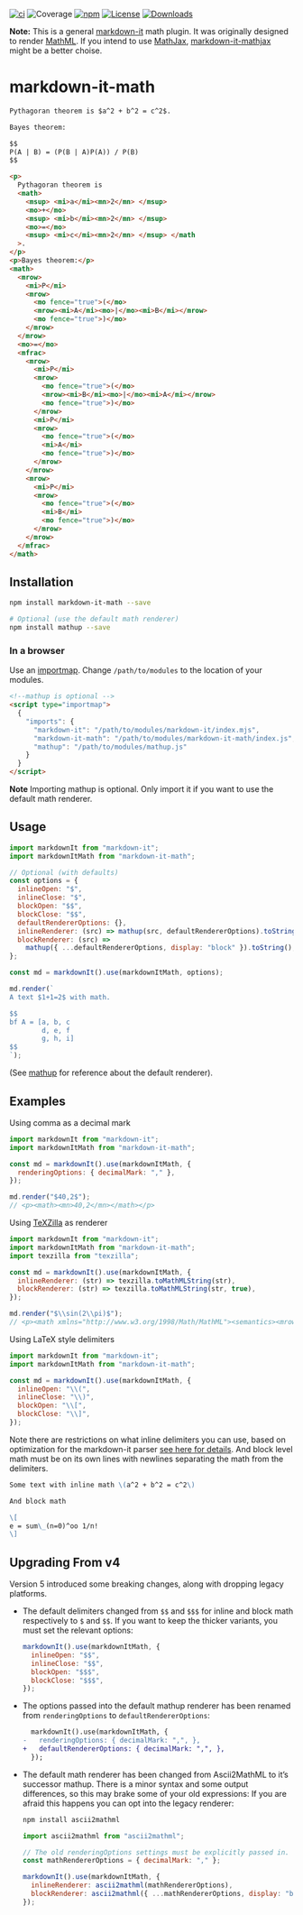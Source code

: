 [![ci](https://github.com/runarberg/markdown-it-math/actions/workflows/ci.yml/badge.svg)](https://github.com/runarberg/markdown-it-math/actions/workflows/ci.yml)
![Coverage](https://runarberg.github.io/markdown-it-math/badge.svg)
[![npm](https://img.shields.io/npm/v/markdown-it-math.svg)](https://www.npmjs.com/package/markdown-it-math)
[![License](https://img.shields.io/npm/l/markdown-it-math)](https://github.com/runarberg/markdown-it-math/blob/main/LICENSE)
[![Downloads](https://img.shields.io/npm/dm/markdown-it-math)](https://npm-stat.com/charts.html?package=markdown-it-math)

**Note:** This is a general [markdown-it][markdown-it] math plugin. It
was originally designed to render [MathML][mathml]. If you intend to
use [MathJax][mathjax], [markdown-it-mathjax][markdown-it-mathjax]
might be a better choise.

# markdown-it-math

```md
Pythagoran theorem is $a^2 + b^2 = c^2$.

Bayes theorem:

$$
P(A | B) = (P(B | A)P(A)) / P(B)
$$
```

```html
<p>
  Pythagoran theorem is
  <math>
    <msup> <mi>a</mi><mn>2</mn> </msup>
    <mo>+</mo>
    <msup> <mi>b</mi><mn>2</mn> </msup>
    <mo>=</mo>
    <msup> <mi>c</mi><mn>2</mn> </msup> </math
  >.
</p>
<p>Bayes theorem:</p>
<math>
  <mrow>
    <mi>P</mi>
    <mrow>
      <mo fence="true">(</mo>
      <mrow><mi>A</mi><mo>|</mo><mi>B</mi></mrow>
      <mo fence="true">)</mo>
    </mrow>
  </mrow>
  <mo>=</mo>
  <mfrac>
    <mrow>
      <mi>P</mi>
      <mrow>
        <mo fence="true">(</mo>
        <mrow><mi>B</mi><mo>|</mo><mi>A</mi></mrow>
        <mo fence="true">)</mo>
      </mrow>
      <mi>P</mi>
      <mrow>
        <mo fence="true">(</mo>
        <mi>A</mi>
        <mo fence="true">)</mo>
      </mrow>
    </mrow>
    <mrow>
      <mi>P</mi>
      <mrow>
        <mo fence="true">(</mo>
        <mi>B</mi>
        <mo fence="true">)</mo>
      </mrow>
    </mrow>
  </mfrac>
</math>
```

## Installation

```bash
npm install markdown-it-math --save

# Optional (use the default math renderer)
npm install mathup --save
```

### In a browser

Use an [importmap][importmap]. Change `/path/to/modules` to the location of your modules.

```html
<!--mathup is optional -->
<script type="importmap">
  {
    "imports": {
      "markdown-it": "/path/to/modules/markdown-it/index.mjs",
      "markdown-it-math": "/path/to/modules/markdown-it-math/index.js",
      "mathup": "/path/to/modules/mathup.js"
    }
  }
</script>
```

**Note** Importing mathup is optional. Only import it if you want to
use the default math renderer.

## Usage

```javascript
import markdownIt from "markdown-it";
import markdownItMath from "markdown-it-math";

// Optional (with defaults)
const options = {
  inlineOpen: "$",
  inlineClose: "$",
  blockOpen: "$$",
  blockClose: "$$",
  defaultRendererOptions: {},
  inlineRenderer: (src) => mathup(src, defaultRendererOptions).toString(),
  blockRenderer: (src) =>
    mathup({ ...defaultRendererOptions, display: "block" }).toString(),
};

const md = markdownIt().use(markdownItMath, options);
```

```javascript
md.render(`
A text $1+1=2$ with math.

$$
bf A = [a, b, c
        d, e, f
        g, h, i]
$$
`);
```

(See [mathup][mathup] for reference about the default renderer).

## Examples

Using comma as a decimal mark

```javascript
import markdownIt from "markdown-it";
import markdownItMath from "markdown-it-math";

const md = markdownIt().use(markdownItMath, {
  renderingOptions: { decimalMark: "," },
});

md.render("$40,2$");
// <p><math><mn>40,2</mn></math></p>
```

Using [TeXZilla][texzilla] as renderer

```javascript
import markdownIt from "markdown-it";
import markdownItMath from "markdown-it-math";
import texzilla from "texzilla";

const md = markdownIt().use(markdownItMath, {
  inlineRenderer: (str) => texzilla.toMathMLString(str),
  blockRenderer: (str) => texzilla.toMathMLString(str, true),
});

md.render("$\\sin(2\\pi)$");
// <p><math xmlns="http://www.w3.org/1998/Math/MathML"><semantics><mrow><mo lspace="0em" rspace="0em">sin</mo><mo stretchy="false">(</mo><mn>2</mn><mi>π</mi><mo stretchy="false">)</mo></mrow><annotation encoding="TeX">\sin(2\pi)</annotation></semantics></math></p>
```

Using LaTeX style delimiters

```javascript
import markdownIt from "markdown-it";
import markdownItMath from "markdown-it-math";

const md = markdownIt().use(markdownItMath, {
  inlineOpen: "\\(",
  inlineClose: "\\)",
  blockOpen: "\\[",
  blockClose: "\\]",
});
```

Note there are restrictions on what inline delimiters you can use,
based on optimization for the markdown-it parser [see here for
details][why-my-inline-rule-is-not-executed]. And block level math
must be on its own lines with newlines separating the math from the
delimiters.

```markdown
Some text with inline math \(a^2 + b^2 = c^2\)

And block math

\[
e = sum\_(n=0)^oo 1/n!
\]
```

[importmap]: https://developer.mozilla.org/en-US/docs/Web/HTML/Element/script/type/importmap
[jsdelivr]: https://www.jsdelivr.com/
[mathup]: https://runarberg.github.io/mathup/
[mathjax]: https://www.mathjax.org/
[mathml]: https://www.w3.org/TR/MathML/
[markdown-it]: https://github.com/markdown-it/markdown-it
[markdown-it-mathjax]: https://www.npmjs.com/package/markdown-it-mathjax
[texzilla]: http://fred-wang.github.io/TeXZilla/
[why-my-inline-rule-is-not-executed]: https://github.com/markdown-it/markdown-it/blob/master/docs/development.md#why-my-inline-rule-is-not-executed

## Upgrading From v4

Version 5 introduced some breaking changes, along with dropping legacy platforms.

- The default delimiters changed from `$$` and `$$$` for inline and
  block math respectively to `$` and `$$`. If you want to keep the
  thicker variants, you must set the relevant options:
  ```js
  markdownIt().use(markdownItMath, {
    inlineOpen: "$$",
    inlineClose: "$$",
    blockOpen: "$$$",
    blockClose: "$$$",
  });
  ```
- The options passed into the default mathup renderer has been renamed
  from `renderingOptions` to `defaultRendererOptions`:
  ```diff
    markdownIt().use(markdownItMath, {
  -   renderingOptions: { decimalMark: ",", },
  +   defaultRendererOptions: { decimalMark: ",", },
    });
  ```
- The default math renderer has been changed from Ascii2MathML to it’s
  successor mathup. There is a minor syntax and some output
  differences, so this may brake some of your old expressions: If you
  are afraid this happens you can opt into the legacy renderer:

  ```bash
  npm install ascii2mathml
  ```

  ```js
  import ascii2mathml from "ascii2mathml";

  // The old renderingOptions settings must be explicitly passed in.
  const mathRendererOptions = { decimalMark: "," };

  markdownIt().use(markdownItMath, {
    inlineRenderer: ascii2mathml(mathRendererOptions),
    blockRenderer: ascii2mathml({ ...mathRendererOptions, display: "block" }),
  });
  ```
